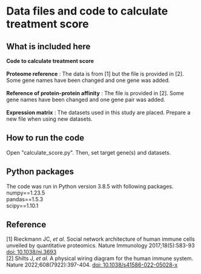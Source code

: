 # Data files and code to calculate treatment score

## What is included here
__Code to calculate treatment score__ <br><br>
__Proteome reference__ : The data is from [1] but the file is provided in [2]. Some gene names have been changed and one gene was added. <br><br>
__Reference of protein-protein affinity__ : The file is provided in [2]. Some gene names have been changed and one gene pair was added. <br><br>
__Expression matrix__ : The datasets used in this study are placed. Prepare a new file when using new datasets. <br>

## How to run the code
Open "calculate_score.py". Then, set target gene(s) and datasets.

## Python packages
The code was run in Python version 3.8.5 with following packages.<br>
numpy==1.23.5 <br>
pandas==1.5.3 <br>
scipy==1.10.1 <br>

## Reference
[1] Rieckmann JC, _et al._ Social network architecture of human immune cells unveiled by quantitative proteomics. Nature Immunology 2017;18(5):583-93 [doi: 10.1038/ni.3693](https://doi.org/10.1038/ni.3693)<br>
[2] Shilts J, _et al._ A physical wiring diagram for the human immune system. Nature 2022;608(7922):397-404.  [doi: 10.1038/s41586-022-05028-x](https://doi.org/10.1038/s41586-022-05028-x)<br>


